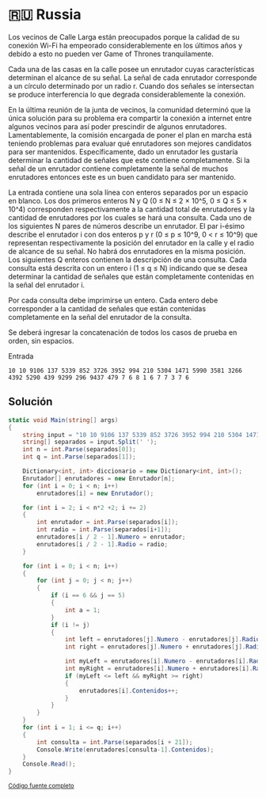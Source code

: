 # 🇷🇺 Russia

Los vecinos de Calle Larga están preocupados porque la calidad de su conexión Wi-Fi ha empeorado considerablemente en los últimos años y debido a esto no pueden ver Game of Thrones tranquilamente.

Cada una de las casas en la calle posee un enrutador cuyas características determinan el alcance de su señal. La señal de cada enrutador corresponde a un círculo determinado por un radio r. Cuando dos señales se intersectan se produce interferencia lo que degrada considerablemente la conexión.

En la última reunión de la junta de vecinos, la comunidad determinó que la única solución para su problema era compartir la conexión a internet entre algunos vecinos para así poder prescindir de algunos enrutadores. Lamentablemente, la comisión encargada de poner el plan en marcha está teniendo problemas para evaluar qué enrutadores son mejores candidatos para ser mantenidos. Específicamente, dado un enrutador les gustaría determinar la cantidad de señales que este contiene completamente. Si la señal de un enrutador contiene completamente la señal de muchos enrutadores entonces este es un buen candidato para ser mantenido.

La entrada contiene una sola línea con enteros separados por un espacio en blanco. Los dos primeros enteros N y Q (0 ≤ N ≤ 2 × 10^5, 0 ≤ Q ≤ 5 × 10^4) corresponden respectivamente a la cantidad total de enrutadores y la cantidad de enrutadores por los cuales se hará una consulta. Cada uno de los siguientes N pares de números describe un enrutador. El par i-ésimo describe el enrutador i con dos enteros p y r (0 ≤ p ≤ 10^9, 0 < r ≤ 10^9) que representan respectivamente la posición del enrutador en la calle y el radio de alcance de su señal. No habrá dos enrutadores en la misma posición. Los siguientes Q enteros contienen la descripción de una consulta. Cada consulta está descrita con un entero i (1 ≤ q ≤ N) indicando que se desea determinar la cantidad de señales que están completamente contenidas en la señal del enrutador i.

Por cada consulta debe imprimirse un entero. Cada entero debe corresponder a la cantidad de señales que están contenidas completamente en la señal del enrutador de la consulta.

Se deberá ingresar la concatenación de todos los casos de prueba en orden, sin espacios.

Entrada
```
10 10 9106 137 5339 852 3726 3952 994 210 5304 1471 5990 3581 3266 4392 5290 439 9299 296 9437 479 7 6 8 1 6 7 7 3 7 6
```

## Solución

```c#
static void Main(string[] args)
{
    string input = "10 10 9106 137 5339 852 3726 3952 994 210 5304 1471 5990 3581 3266 4392 5290 439 9299 296 9437 479 7 6 8 1 6 7 7 3 7 6";
    string[] separados = input.Split(' ');
    int n = int.Parse(separados[0]);
    int q = int.Parse(separados[1]);

    Dictionary<int, int> diccionario = new Dictionary<int, int>();
    Enrutador[] enrutadores = new Enrutador[n];
    for (int i = 0; i < n; i++)
        enrutadores[i] = new Enrutador();

    for (int i = 2; i < n*2 +2; i += 2)
    {
        int enrutador = int.Parse(separados[i]);
        int radio = int.Parse(separados[i+1]);
        enrutadores[i / 2 - 1].Numero = enrutador;
        enrutadores[i / 2 - 1].Radio = radio;
    }

    for (int i = 0; i < n; i++)
    {
        for (int j = 0; j < n; j++)
        {
            if (i == 6 && j == 5)
            {
                int a = 1;
            }
            if (i != j)
            {
                int left = enrutadores[j].Numero - enrutadores[j].Radio;
                int right = enrutadores[j].Numero + enrutadores[j].Radio;

                int myLeft = enrutadores[i].Numero - enrutadores[i].Radio;
                int myRight = enrutadores[i].Numero + enrutadores[i].Radio;
                if (myLeft <= left && myRight >= right)
                {
                    enrutadores[i].Contenidos++;
                }
            }
        }
    }
    for (int i = 1; i <= q; i++)
    {
        int consulta = int.Parse(separados[i + 21]);
        Console.Write(enrutadores[consulta-1].Contenidos);
    }
    Console.Read();
}
```

<small>[Código fuente completo](Program.cs)</small>

